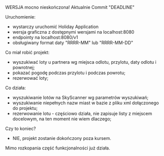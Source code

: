 WERSJA mocno nieskończona!
Aktualnie Commit "DEADLINE"

Uruchomienie:
- wystarczy uruchomić Holiday Application
- wersja graficzna z dostępnymi wersjami na localhost:8080
- endpointy na localhost:8080/v1
- obsługiwany format daty "RRRR-MM" lub "RRRR-MM-DD"

Co miał robić projekt:
- wyszukiwać loty u partnera wg miejsca odlotu, przylotu, daty odlotu i powrotnej;
- pokazać pogodę podczas przylotu i podczas powrotu;
- rezerwować loty;

Co działa:
- wyszukiwanie lotów na SkyScanner wg parametrów wyszukiwań;
- wyszukiwanie niepełnych nazw miast w bazie z pliku xml dołączonego do projektu;
- rezerwowanie lotu - częściowo działa, nie zapisuje listy z miejscem docelowym, na ten moment nie wiem dlaczego;

Czy to koniec?
- NIE, projekt zostanie dokończony poza kursem.

Mimo rozkopania część funkcjonalności już działa.
